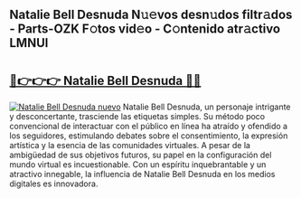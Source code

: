 ## Natalie Bell Desnuda N𝚞𝚎vos desn𝚞dos filtr𝚊dos - Parts-OZK F𝚘tos vid𝚎o - C𝚘ntenido atr𝚊ctivo LMNUl

# <h2><a href="http://mbcx2k.tromn.icu/?c=Natalie+Bell+Desnuda">🔗👉👉👉 Natalie Bell Desnuda 🔗🔗</a></h2>

[![Natalie Bell Desnuda nuevo](https://i.imgur.com/pEAQMta.gif)](http://mbcx2k.tromn.icu/?c=Natalie+Bell+Desnuda)
Natalie Bell Desnuda, un personaje intrigante y desconcertante, trasciende las etiquetas simples. Su método poco convencional de interactuar con el público en línea ha atraído y ofendido a los seguidores, estimulando debates sobre el consentimiento, la expresión artística y la esencia de las comunidades virtuales. A pesar de la ambigüedad de sus objetivos futuros, su papel en la configuración del mundo virtual es incuestionable. Con un espíritu inquebrantable y un atractivo innegable, la influencia de Natalie Bell Desnuda en los medios digitales es innovadora.
